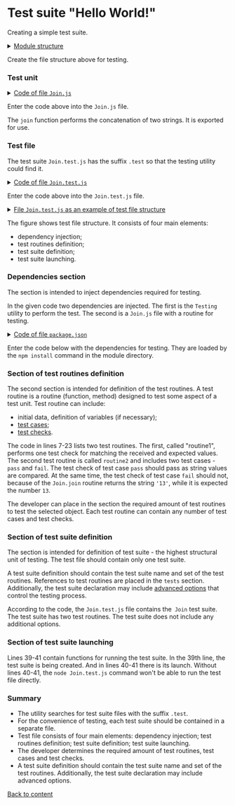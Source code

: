 # Test suite "Hello World!"

Creating a simple test suite.

<details>
  <summary><u>Module structure</u></summary>

```
testHello
    ├── Join.js
    ├── Join.test.js    
    └── package.json
```

</details>

Create the file structure above for testing.

### Test unit

<details>
    <summary><u>Code of file <code>Join.js</code></u></summary>

```js    
module.exports.join = function( a, b )
{
  return String( a ) + String( b );
}
```

</details>

Enter the code above into the `Join.js` file.

The `join` function performs the concatenation of two strings. It is exported for use.

### Test file

The test suite `Join.test.js` has the suffix `.test` so that the testing utility could find it.

<details>
    <summary><u>Code of file <code>Join.test.js</code></u></summary>

```JavaScript    

let _ = require( 'wTesting' );
let Join = require( './Join.js' );

//

function routine1( test )
{
  test.identical( Join.join( 'Hello ', 'world!' ), 'Hello world!' );
}

//

function routine2( test )
{

  test.case = 'pass';
  test.identical( Join.join( 1, 3 ), '13' );

  test.case = 'fail';
  test.identical( Join.join( 1, 3 ), 13 );

}

//

var Self =
{
  name : 'Join',
  tests :
  {
    routine1,
    routine2,
  }
}

//

Self = wTestSuite( Self );
if( typeof module !== 'undefined' && !module.parent )
wTester.test( Self.name );
```

</details>

Enter the code above into the `Join.test.js` file.

<details>
    <summary><u>File <code>Join.test.js</code> as an example of test file structure</u></summary>

![join.test.png](../../images/join.test.png)

</details>

The figure shows test file structure. It consists of four main elements:
- dependency injection;
- test routines definition;
- test suite definition;
- test suite launching.

### Dependencies section

The section is intended to inject dependencies required for testing.

In the given code two dependencies are injected. The first is the `Testing` utility to perform the test. The second is a `Join.js` file with a routine for testing.

<details>
    <summary><u>Code of file <code>package.json</code></u></summary>

```json    
{
  "dependencies": {
    "wTesting": ""
  }
}
```

</details>

Enter the code below with the dependencies for testing. They are loaded by the `npm install` command in the module directory.

### Section of test routines definition

The second section is intended for definition of the test routines. A test routine is a routine (function, method) designed to test some aspect of a test unit. Test routine can include:
- initial data, definition of variables (if necessary);
- [test cases](../concept/TestCase.md);
- [test checks](../concept/TestCheck.md).

The code in lines 7-23 lists two test routines. The first, called "routine1", performs one test check for matching the received and expected values. The second test routine is called `routine2` and includes two test cases -` pass` and `fail`. The test check of test case `pass` should pass as string values are compared. At the same time, the test check of test case `fail` should not, because of the `Join.join` routine returns the string `'13'`, while it is expected the number  `13`.

The developer can place in the section the required amount of test routines to test the selected object. Each test routine can contain any number of test cases and test checks.

### Section of test suite definition

The section is intended for definition of test suite - the highest structural unit of testing. The test file should contain only one test suite.

A test suite definition should contain the test suite name and set of the test routines. References to test routines are placed in the `tests` section. Additionally, the test suite declaration may include [advanced options](../concept/TestOption.md) that control the testing process.

According to the code, the `Join.test.js` file contains the` Join` test suite. The test suite has two test routines. The test suite does not include any additional options.

### Section of test suite launching

Lines 39-41 contain functions for running the test suite.
In the 39th line, the test suite is being created. And in lines 40-41 there is its launch. Without lines 40-41, the `node Join.test.js` command won't be able to run the test file directly.

### Summary

- The utility searches for test suite files with the suffix `.test`.
- For the convenience of testing, each test suite should be contained in a separate file.
- Test file consists of four main elements: dependency injection; test routines definition; test suite definition; test suite launching.
- The developer determines the required amount of test routines, test cases and test checks.
- A test suite definition should contain the test suite name and set of the test routines.  Additionally, the test suite declaration may include advanced options.

[Back to content](../README.md#Tutorials)
